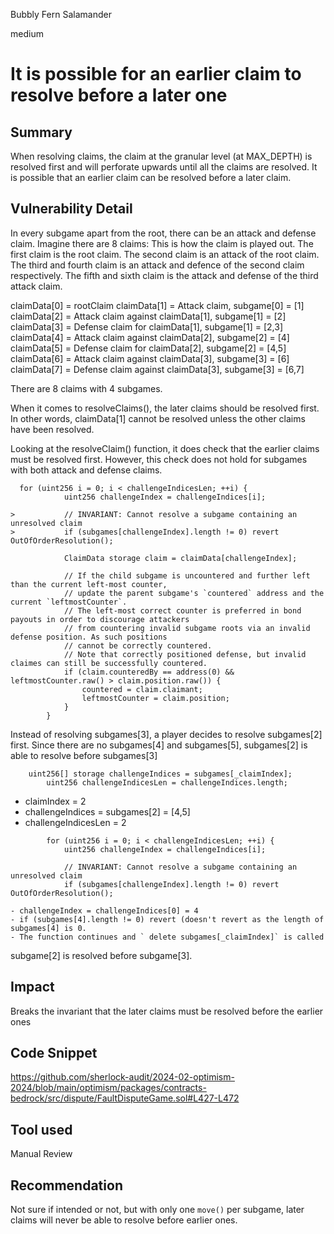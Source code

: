 Bubbly Fern Salamander

medium

# It is possible for an earlier claim to resolve before a later one

## Summary

When resolving claims, the claim at the granular level (at MAX_DEPTH) is resolved first and will perforate upwards until all the claims are resolved. It is possible that an earlier claim can be resolved before a later claim.

## Vulnerability Detail

In every subgame apart from the root, there can be an attack and defense claim. Imagine there are 8 claims: This is how the claim is played out. The first claim is the root claim. The second claim is an attack of the root claim. The third and fourth claim is an attack and defence of the second claim respectively. The fifth and sixth claim is the attack and defense of the third attack claim.

claimData[0] = rootClaim
claimData[1] = Attack claim, subgame[0] = [1]
claimData[2] = Attack claim against claimData[1], subgame[1] = [2]
claimData[3] = Defense claim for claimData[1], subgame[1] =  [2,3]
claimData[4] = Attack claim against claimData[2], subgame[2] = [4]
claimData[5] = Defense claim for claimData[2], subgame[2] = [4,5]
claimData[6] = Attack claim against claimData[3], subgame[3] = [6]
claimData[7] = Defense claim against claimData[3], subgame[3] = [6,7]

There are 8 claims with 4 subgames.

When it comes to resolveClaims(), the later claims should be resolved first. In other words, claimData[1] cannot be resolved unless the other claims have been resolved.

Looking at the resolveClaim() function, it does check that the earlier claims must be resolved first. However, this check does not hold for subgames with both attack and defense claims.

```solidity
  for (uint256 i = 0; i < challengeIndicesLen; ++i) {
            uint256 challengeIndex = challengeIndices[i];

>           // INVARIANT: Cannot resolve a subgame containing an unresolved claim
>           if (subgames[challengeIndex].length != 0) revert OutOfOrderResolution();

            ClaimData storage claim = claimData[challengeIndex];

            // If the child subgame is uncountered and further left than the current left-most counter,
            // update the parent subgame's `countered` address and the current `leftmostCounter`.
            // The left-most correct counter is preferred in bond payouts in order to discourage attackers
            // from countering invalid subgame roots via an invalid defense position. As such positions
            // cannot be correctly countered.
            // Note that correctly positioned defense, but invalid claimes can still be successfully countered.
            if (claim.counteredBy == address(0) && leftmostCounter.raw() > claim.position.raw()) {
                countered = claim.claimant;
                leftmostCounter = claim.position;
            }
        }
```

Instead of resolving subgames[3], a player decides to resolve subgames[2] first. Since there are no subgames[4] and subgames[5], subgames[2] is able to resolve before subgames[3]

```solidity
    uint256[] storage challengeIndices = subgames[_claimIndex];
        uint256 challengeIndicesLen = challengeIndices.length;
```

- claimIndex = 2
- challengeIndices = subgames[2] = [4,5]
- challengeIndicesLen = 2

```solidity
        for (uint256 i = 0; i < challengeIndicesLen; ++i) {
            uint256 challengeIndex = challengeIndices[i];

            // INVARIANT: Cannot resolve a subgame containing an unresolved claim
            if (subgames[challengeIndex].length != 0) revert OutOfOrderResolution();
```
```solidity
- challengeIndex = challengeIndices[0] = 4
- if (subgames[4].length != 0) revert (doesn't revert as the length of subgames[4] is 0.
- The function continues and ` delete subgames[_claimIndex]` is called
```

subgame[2] is resolved before subgame[3].

## Impact

Breaks the invariant that the later claims must be resolved before the earlier ones

## Code Snippet

https://github.com/sherlock-audit/2024-02-optimism-2024/blob/main/optimism/packages/contracts-bedrock/src/dispute/FaultDisputeGame.sol#L427-L472

## Tool used

Manual Review

## Recommendation

Not sure if intended or not, but with only one `move()` per subgame, later claims will never be able to resolve before earlier ones.